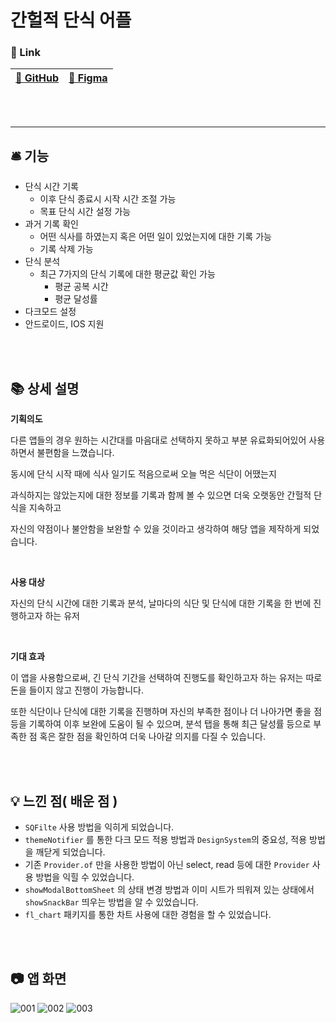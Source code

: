 # 간헐적 단식 어플


### 🔗 Link

| [📍 GitHub](https://github.com/LIMMIHEE/intermittent_fasting) | [🎨 Figma](https://www.figma.com/file/d4DQJV3AOz3e003xTfCtz2/%EA%B0%84%ED%97%90%EC%A0%81-%EB%8B%A8%EC%8B%9D-%EC%96%B4%ED%94%8C-%EB%94%94%EC%9E%90%EC%9D%B8?type=design&node-id=0%3A1&mode=design&t=9ZgwMqcWumKCuW9l-1) |
| --- | --- |

<br/>
<br/>


---

## 🛎️ 기능

- 단식 시간 기록
    - 이후 단식 종료시 시작 시간 조절 가능
    - 목표 단식 시간 설정 가능
- 과거 기록 확인
    - 어떤 식사를 하였는지 혹은 어떤 일이 있었는지에 대한 기록 가능
    - 기록 삭제 가능
- 단식 분석
    - 최근 7가지의 단식 기록에 대한 평균값 확인 가능
        - 평균 공복 시간
        - 평균 달성률
- 다크모드 설정
- 안드로이드, IOS 지원

<br/>
<br/>

## 📚 상세 설명

**기획의도**

다른 앱들의 경우 원하는 시간대를 마음대로 선택하지 못하고 부분 유료화되어있어 사용하면서 불편함을 느꼈습니다.

동시에 단식 시작 때에 식사 일기도 적음으로써 오늘 먹은 식단이 어땠는지

과식하지는 않았는지에 대한 정보를 기록과 함께 볼 수 있으면 더욱 오랫동안 간헐적 단식을 지속하고

자신의 약점이나 불안함을 보완할 수 있을 것이라고 생각하여 해당 앱을 제작하게 되었습니다.

<br/>

**사용 대상**

자신의 단식 시간에 대한 기록과 분석, 날마다의 식단 및 단식에 대한 기록을 한 번에 진행하고자 하는 유저

<br/>

**기대 효과**

이 앱을 사용함으로써, 긴 단식 기간을 선택하여 진행도를 확인하고자 하는 유저는 따로 돈을 들이지 않고 진행이 가능합니다.

또한 식단이나 단식에 대한 기록을 진행하며 자신의 부족한 점이나 더 나아가면 좋을 점 등을 기록하여 이후 보완에 도움이 될 수 있으며, 분석 탭을 통해 최근 달성률 등으로 부족한 점 혹은 잘한 점을 확인하여 더욱 나아갈 의지를 다질 수 있습니다.


<br/>
<br/>

## 💡 느낀 점( 배운 점 )

- `SQFilte` 사용 방법을 익히게 되었습니다.
- `themeNotifier` 를 통한 다크 모드 적용 방법과 `DesignSystem`의 중요성, 적용 방법을 깨닫게 되었습니다.
- 기존 `Provider.of` 만을 사용한 방법이 아닌 select, read 등에 대한 `Provider` 사용 방법을 익힐 수 있었습니다.
- `showModalBottomSheet` 의 상태 변경 방법과
이미 시트가 띄워져 있는 상태에서 `showSnackBar` 띄우는 방법을 알 수 있었습니다.
- `fl_chart` 패키지를 통한 차트 사용에 대한 경험을 할 수 있었습니다.



<br/>
<br/>



## 📷  앱 화면

![001](https://github.com/LIMMIHEE/intermittent_fasting/assets/48482259/6e51874a-4d63-4fed-8288-46e8f6291385)
![002](https://github.com/LIMMIHEE/intermittent_fasting/assets/48482259/728e3cdd-17a7-45c5-bfa2-c8cdc57f4f76)
![003](https://github.com/LIMMIHEE/intermittent_fasting/assets/48482259/b5cf8cba-4dc8-432c-a498-886badaa8fc2)
